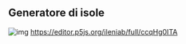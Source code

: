 ## Generatore di isole

![img](https://github.com/ileniab/archive/blob/master/ileniab/P5.js%20Esercizi/5.%20Mondi/generatore%20di%20isole.PNG)
https://editor.p5js.org/ileniab/full/ccqHg0ITA
